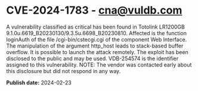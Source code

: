 # CVE-2024-1783 - cna@vuldb.com

A vulnerability classified as critical has been found in Totolink LR1200GB 9.1.0u.6619_B20230130/9.3.5u.6698_B20230810. Affected is the function loginAuth of the file /cgi-bin/cstecgi.cgi of the component Web Interface. The manipulation of the argument http_host leads to stack-based buffer overflow. It is possible to launch the attack remotely. The exploit has been disclosed to the public and may be used. VDB-254574 is the identifier assigned to this vulnerability. NOTE: The vendor was contacted early about this disclosure but did not respond in any way.

**Publish date:** 2024-02-23
